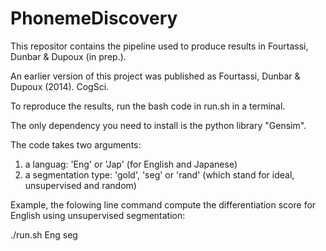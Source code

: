 # PhonemeDiscovery

This repositor contains the pipeline used to produce results in Fourtassi, Dunbar & Dupoux (in prep.). 

An earlier version of this project was published as Fourtassi, Dunbar & Dupoux (2014). CogSci.

To reproduce the results, run the bash code in run.sh in a terminal.

The only dependency you need to install is the python library "Gensim".

The code takes two arguments:
1) a languag: 'Eng' or 'Jap' (for English and Japanese)
2) a segmentation type: 'gold', 'seg' or 'rand' (which stand for ideal, unsupervised and random)

Example, the folowing line command compute the differentiation score for English using unsupervised segmentation:

./run.sh Eng seg
